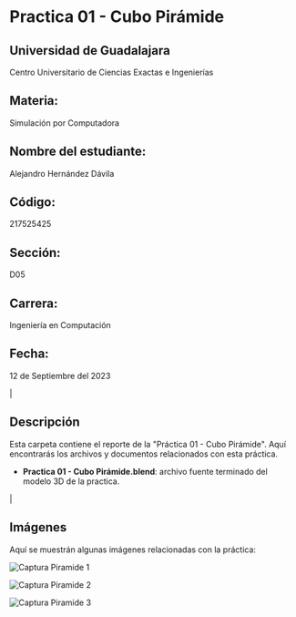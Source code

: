 # Practica 01 - Cubo Pirámide

## Universidad de Guadalajara
   Centro Universitario de Ciencias Exactas e Ingenierías
   

## Materia:
   Simulación por Computadora

## Nombre del estudiante:
   Alejandro Hernández Dávila

## Código:
   217525425

## Sección:
   D05

## Carrera: 
   Ingeniería en Computación

## Fecha: 
   12 de Septiembre del 2023

|   

## Descripción
Esta carpeta contiene el reporte de la "Práctica 01 - Cubo Pirámide". Aquí encontrarás los archivos y documentos relacionados con esta práctica.

- **Practica 01 - Cubo Pirámide.blend**: archivo fuente terminado del modelo 3D de la practica.

|

## Imágenes

Aquí se muestrán algunas imágenes relacionadas con la práctica:

   ![Captura Piramide 1](https://github.com/AlexHD220/Simulacion_por_Computadora_-_Alejandro_Hernandez/assets/142282445/3be132ee-d6c9-4292-be48-15dc2b9358ca)


   ![Captura Piramide 2](https://github.com/AlexHD220/Simulacion_por_Computadora_-_Alejandro_Hernandez/assets/142282445/9eb8438e-59ae-4c12-97d6-a56055ba4bcd)

   ![Captura Piramide 3](https://github.com/AlexHD220/Simulacion_por_Computadora_-_Alejandro_Hernandez/assets/142282445/c904c97e-e0e6-4b17-8b20-3fea4b45068e)
